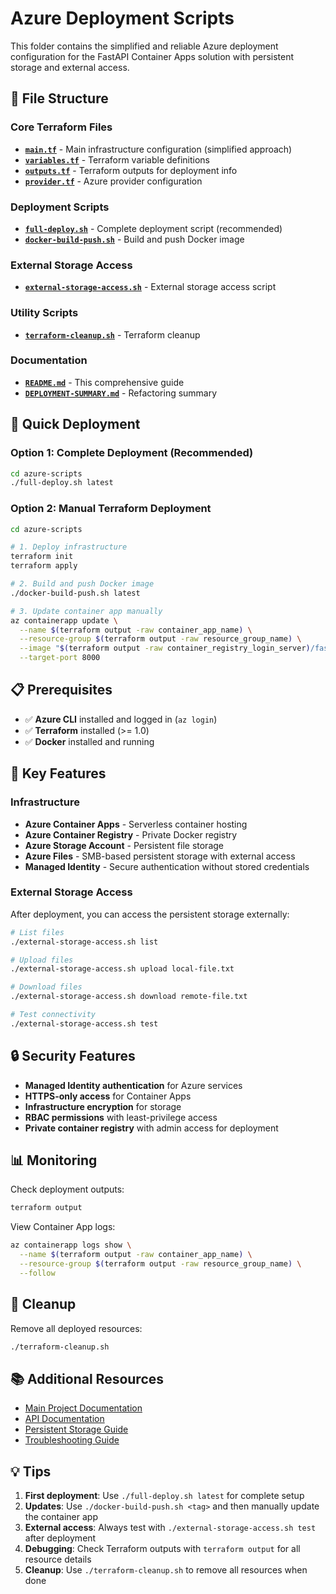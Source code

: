 # Azure Deployment Scripts

This folder contains the simplified and reliable Azure deployment configuration for the FastAPI Container Apps solution with persistent storage and external access.

## 📁 File Structure

### Core Terraform Files
- **[`main.tf`](main.tf)** - Main infrastructure configuration (simplified approach)
- **[`variables.tf`](variables.tf)** - Terraform variable definitions
- **[`outputs.tf`](outputs.tf)** - Terraform outputs for deployment info
- **[`provider.tf`](provider.tf)** - Azure provider configuration

### Deployment Scripts
- **[`full-deploy.sh`](full-deploy.sh)** - Complete deployment script (recommended)
- **[`docker-build-push.sh`](docker-build-push.sh)** - Build and push Docker image

### External Storage Access
- **[`external-storage-access.sh`](external-storage-access.sh)** - External storage access script

### Utility Scripts
- **[`terraform-cleanup.sh`](terraform-cleanup.sh)** - Terraform cleanup

### Documentation
- **[`README.md`](README.md)** - This comprehensive guide
- **[`DEPLOYMENT-SUMMARY.md`](DEPLOYMENT-SUMMARY.md)** - Refactoring summary

## 🚀 Quick Deployment

### Option 1: Complete Deployment (Recommended)
```bash
cd azure-scripts
./full-deploy.sh latest
```

### Option 2: Manual Terraform Deployment
```bash
cd azure-scripts

# 1. Deploy infrastructure
terraform init
terraform apply

# 2. Build and push Docker image
./docker-build-push.sh latest

# 3. Update container app manually
az containerapp update \
  --name $(terraform output -raw container_app_name) \
  --resource-group $(terraform output -raw resource_group_name) \
  --image "$(terraform output -raw container_registry_login_server)/fastapi-app:latest" \
  --target-port 8000
```

## 📋 Prerequisites

- ✅ **Azure CLI** installed and logged in (`az login`)
- ✅ **Terraform** installed (>= 1.0)
- ✅ **Docker** installed and running

## 🔧 Key Features

### Infrastructure
- **Azure Container Apps** - Serverless container hosting
- **Azure Container Registry** - Private Docker registry
- **Azure Storage Account** - Persistent file storage
- **Azure Files** - SMB-based persistent storage with external access
- **Managed Identity** - Secure authentication without stored credentials

### External Storage Access
After deployment, you can access the persistent storage externally:

```bash
# List files
./external-storage-access.sh list

# Upload files
./external-storage-access.sh upload local-file.txt

# Download files
./external-storage-access.sh download remote-file.txt

# Test connectivity
./external-storage-access.sh test
```

## 🔒 Security Features

- **Managed Identity authentication** for Azure services
- **HTTPS-only access** for Container Apps
- **Infrastructure encryption** for storage
- **RBAC permissions** with least-privilege access
- **Private container registry** with admin access for deployment

## 📊 Monitoring

Check deployment outputs:
```bash
terraform output
```

View Container App logs:
```bash
az containerapp logs show \
  --name $(terraform output -raw container_app_name) \
  --resource-group $(terraform output -raw resource_group_name) \
  --follow
```

## 🧹 Cleanup

Remove all deployed resources:
```bash
./terraform-cleanup.sh
```

## 📚 Additional Resources

- [Main Project Documentation](../docs/)
- [API Documentation](../docs/api.md)
- [Persistent Storage Guide](../docs/persistent-storage-external-access.md)
- [Troubleshooting Guide](../docs/troubleshooting.md)

## 💡 Tips

1. **First deployment**: Use `./full-deploy.sh latest` for complete setup
2. **Updates**: Use `./docker-build-push.sh <tag>` and then manually update the container app
3. **External access**: Always test with `./external-storage-access.sh test` after deployment
4. **Debugging**: Check Terraform outputs with `terraform output` for all resource details
5. **Cleanup**: Use `./terraform-cleanup.sh` to remove all resources when done